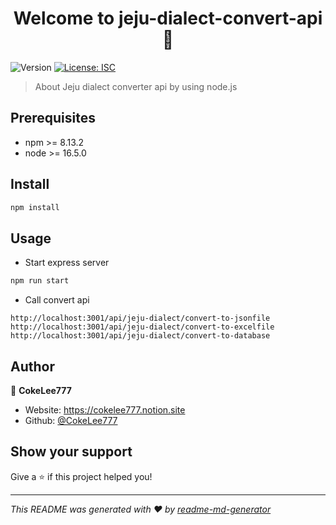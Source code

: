 <h1 align="center">Welcome to jeju-dialect-convert-api 👋</h1>
<p>
  <img alt="Version" src="https://img.shields.io/badge/version-1.0.0-blue.svg?cacheSeconds=2592000" />
  <a href="#" target="_blank">
    <img alt="License: ISC" src="https://img.shields.io/badge/License-ISC-yellow.svg" />
  </a>
</p>

> About Jeju dialect converter api by using node.js

## Prerequisites

- npm >= 8.13.2
- node >= 16.5.0

## Install

```sh
npm install
```

## Usage

- Start express server

```sh
npm run start
```

- Call convert api

```
http://localhost:3001/api/jeju-dialect/convert-to-jsonfile
http://localhost:3001/api/jeju-dialect/convert-to-excelfile
http://localhost:3001/api/jeju-dialect/convert-to-database
```

## Author

👤 **CokeLee777**

* Website: https://cokelee777.notion.site
* Github: [@CokeLee777](https://github.com/CokeLee777)

## Show your support

Give a ⭐️ if this project helped you!

***
_This README was generated with ❤️ by [readme-md-generator](https://github.com/kefranabg/readme-md-generator)_